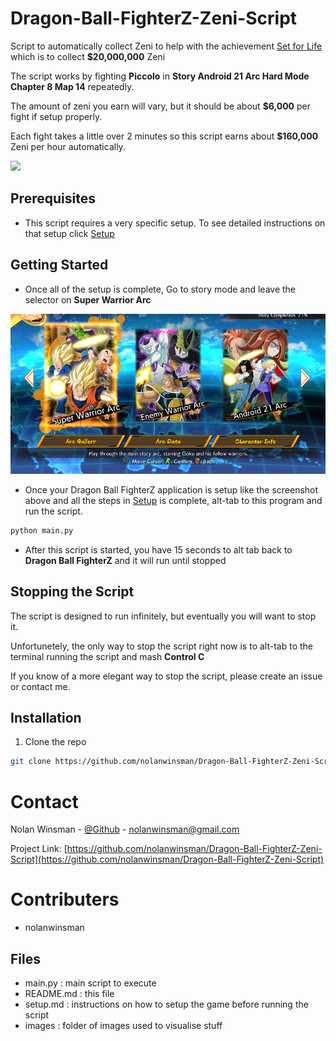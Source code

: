 # Dragon-Ball-FighterZ-Zeni-Script

Script to automatically collect Zeni to help with the achievement [Set for Life](https://www.trueachievements.com/a246977/set-for-life-achievement) which is to collect <b>$20,000,000</b> Zeni

The script works by fighting <b>Piccolo</b> in <b>Story Android 21 Arc Hard Mode Chapter 8 Map 14</b> repeatedly.

The amount of zeni you earn will vary, but it should be about <b>$6,000</b> per fight if setup properly.

Each fight takes a little over 2 minutes so this script earns about <b>$160,000</b> Zeni per hour automatically.

![](gifs/gameplay.gif)

## Prerequisites

- This script requires a very specific setup. To see detailed instructions on that setup click [Setup](setup.md)

## Getting Started

- Once all of the setup is complete, Go to story mode and leave the selector on <b>Super Warrior Arc</b>

![](images/super_warrior_arc.png)

- Once your Dragon Ball FighterZ application is setup like the screenshot above and all the steps in [Setup](setup.md) is complete, alt-tab to this program and run the script.
```sh
python main.py
```
- After this script is started, you have 15 seconds to alt tab back to <b>Dragon Ball FighterZ</b> and it will run until stopped


## Stopping the Script

The script is designed to run infinitely, but eventually you will want to stop it.

Unfortunetely, the only way to stop the script right now is to alt-tab to the terminal running the script and mash <b>Control C</b>

If you know of a more elegant way to stop the script, please create an issue or contact me.

## Installation

1. Clone the repo
```sh
git clone https://github.com/nolanwinsman/Dragon-Ball-FighterZ-Zeni-Script.git
```

# Contact

Nolan Winsman - [@Github](https://github.com/nolanwinsman) - nolanwinsman@gmail.com

Project Link: [https://github.com/nolanwinsman/Dragon-Ball-FighterZ-Zeni-Script](https://github.com/nolanwinsman/Dragon-Ball-FighterZ-Zeni-Script)

# Contributers
- nolanwinsman

## Files

- main.py   : main script to execute
- README.md : this file
- setup.md  : instructions on how to setup the game before running the script
- images    : folder of images used to visualise stuff
